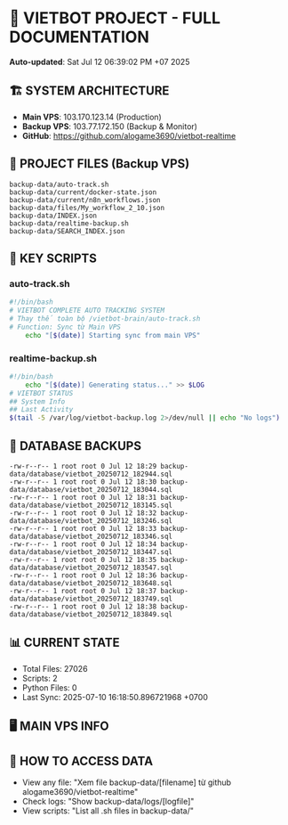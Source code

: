 # 🤖 VIETBOT PROJECT - FULL DOCUMENTATION
**Auto-updated**: Sat Jul 12 06:39:02 PM +07 2025

## 🏗️ SYSTEM ARCHITECTURE
- **Main VPS**: 103.170.123.14 (Production)
- **Backup VPS**: 103.77.172.150 (Backup & Monitor)
- **GitHub**: https://github.com/alogame3690/vietbot-realtime

## 📁 PROJECT FILES (Backup VPS)
```
backup-data/auto-track.sh
backup-data/current/docker-state.json
backup-data/current/n8n_workflows.json
backup-data/files/My_workflow_2_10.json
backup-data/INDEX.json
backup-data/realtime-backup.sh
backup-data/SEARCH_INDEX.json
```

## 🔧 KEY SCRIPTS
### auto-track.sh
```bash
#!/bin/bash
# VIETBOT COMPLETE AUTO TRACKING SYSTEM
# Thay thế toàn bộ /vietbot-brain/auto-track.sh
# Function: Sync từ Main VPS
    echo "[$(date)] Starting sync from main VPS"
```
### realtime-backup.sh
```bash
#!/bin/bash
    echo "[$(date)] Generating status..." >> $LOG
# VIETBOT STATUS
## System Info
## Last Activity
$(tail -5 /var/log/vietbot-backup.log 2>/dev/null || echo "No logs")
```

## 💾 DATABASE BACKUPS
```
-rw-r--r-- 1 root root 0 Jul 12 18:29 backup-data/database/vietbot_20250712_182944.sql
-rw-r--r-- 1 root root 0 Jul 12 18:30 backup-data/database/vietbot_20250712_183044.sql
-rw-r--r-- 1 root root 0 Jul 12 18:31 backup-data/database/vietbot_20250712_183145.sql
-rw-r--r-- 1 root root 0 Jul 12 18:32 backup-data/database/vietbot_20250712_183246.sql
-rw-r--r-- 1 root root 0 Jul 12 18:33 backup-data/database/vietbot_20250712_183346.sql
-rw-r--r-- 1 root root 0 Jul 12 18:34 backup-data/database/vietbot_20250712_183447.sql
-rw-r--r-- 1 root root 0 Jul 12 18:35 backup-data/database/vietbot_20250712_183547.sql
-rw-r--r-- 1 root root 0 Jul 12 18:36 backup-data/database/vietbot_20250712_183648.sql
-rw-r--r-- 1 root root 0 Jul 12 18:37 backup-data/database/vietbot_20250712_183749.sql
-rw-r--r-- 1 root root 0 Jul 12 18:38 backup-data/database/vietbot_20250712_183849.sql
```

## 📊 CURRENT STATE
- Total Files: 27026
- Scripts: 2
- Python Files: 0
- Last Sync: 2025-07-10 16:18:50.896721968 +0700

## 🖥️ MAIN VPS INFO


## 🚨 HOW TO ACCESS DATA
- View any file: "Xem file backup-data/[filename] từ github alogame3690/vietbot-realtime"
- Check logs: "Show backup-data/logs/[logfile]"
- View scripts: "List all .sh files in backup-data/"
